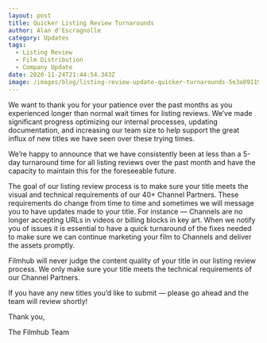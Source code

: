```yaml
---
layout: post
title: Quicker Listing Review Turnarounds
author: Alan d'Escragnolle
category: Updates
tags:
  - Listing Review
  - Film Distribution
  - Company Update
date: 2020-11-24T21:44:54.343Z
image: /images/blog/listing-review-update-quicker-turnarounds-5e3a091193ed.jpg
---
```

We want to thank you for your patience over the past months as you experienced longer than normal wait times for listing reviews. We’ve made significant progress optimizing our internal processes, updating documentation, and increasing our team size to help support the great influx of new titles we have seen over these trying times.

We’re happy to announce that we have consistently been at less than a 5-day turnaround time for all listing reviews over the past month and have the capacity to maintain this for the foreseeable future.

The goal of our listing review process is to make sure your title meets the visual and technical requirements of our 40+ Channel Partners. These requirements do change from time to time and sometimes we will message you to have updates made to your title. For instance — Channels are no longer accepting URLs in videos or billing blocks in key art. When we notify you of issues it is essential to have a quick turnaround of the fixes needed to make sure we can continue marketing your film to Channels and deliver the assets promptly.

Filmhub will never judge the content quality of your title in our listing review process. We only make sure your title meets the technical requirements of our Channel Partners.

If you have any new titles you’d like to submit — please go ahead and the team will review shortly!

Thank you,

The Filmhub Team
